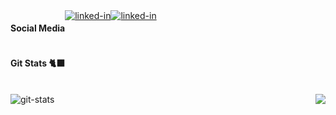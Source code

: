 <div alt="social media" style="display: flex; flex-direction: row;">
     
#### Social Media

  <a href="https://www.linkedin.com/in/jacomaga" target="_blank">
    <img alt="linked-in" src="https://img.shields.io/badge/linkedin-%230077B5.svg?&style=for-the-badge&logo=linkedin&logoColor=white" />
  </a>

  <a href="https://stackoverflow.com/users/10754944/jac%c3%b3-magalh%c3%a3es" target="_blank">
    <img alt="linked-in" src="https://img.shields.io/badge/-Stack%20overflow-FE7A16?style=for-the-badge&logo=stack-overflow&logoColor=white" />
  </a>
  
</div>

<div alt="git stats">
  
#### Git Stats 🐈‍⬛

<br>
  <img src="https://github-readme-stats.vercel.app/api?username=jacomaga&theme=tokyonight&show_icons=true" alt="git-stats" align="left" />


  <img src="https://github-readme-stats.vercel.app/api/top-langs/?username=jacomaga&hide=html&layout=compact=true&theme=tokyonight" align="right"  />

</div>


